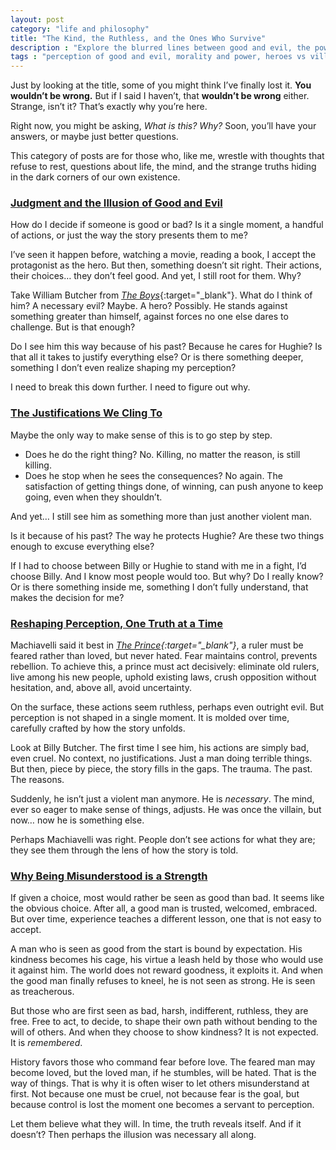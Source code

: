 ```yaml
---
layout: post
category: "life and philosophy"
title: "The Kind, the Ruthless, and the Ones Who Survive"
description : "Explore the blurred lines between good and evil, the power of perception, and why being misunderstood can be a strength. This thought-provoking series delves into morality, psychology, and the justifications we create for heroes and villains alike."
tags : "perception of good and evil, morality and power, heroes vs villains, necessary evil, psychology of perception, fear vs respect, misunderstood genius, the cost of kindness, shaping reputation, illusion of virtue, power dynamics, psychological storytelling, morality in fiction, ethical dilemmas, redefining good and bad"
---
```

Just by looking at the title, some of you might think I’ve finally lost it. **You wouldn’t be wrong.** But if I said I haven’t, that **wouldn’t be wrong** either. Strange, isn’t it? That’s exactly why you’re here.  

Right now, you might be asking, *What is this? Why?* Soon, you’ll have your answers, or maybe just better questions.  

This category of posts are for those who, like me, wrestle with thoughts that refuse to rest, questions about life, the mind, and the strange truths hiding in the dark corners of our own existence.  


### [Judgment and the Illusion of Good and Evil](#1)
How do I decide if someone is good or bad? Is it a single moment, a handful of actions, or just the way the story presents them to me?

I’ve seen it happen before, watching a movie, reading a book, I accept the protagonist as the hero. But then, something doesn’t sit right. Their actions, their choices… they don’t feel good. And yet, I still root for them. Why?

Take William Butcher from [*The Boys*](https://en.wikipedia.org/wiki/The_Boys_(TV_series)){:target="_blank"}. What do I think of him? A necessary evil? Maybe. A hero? Possibly. He stands against something greater than himself, against forces no one else dares to challenge. But is that enough?

Do I see him this way because of his past? Because he cares for Hughie? Is that all it takes to justify everything else? Or is there something deeper, something I don’t even realize shaping my perception?

I need to break this down further. I need to figure out why.

### [The Justifications We Cling To](#2)
Maybe the only way to make sense of this is to go step by step.

- Does he do the right thing? No. Killing, no matter the reason, is still killing.
- Does he stop when he sees the consequences? No again. The satisfaction of getting things done, of winning, can push anyone to keep going, even when they shouldn’t.

And yet… I still see him as something more than just another violent man.

Is it because of his past? The way he protects Hughie? Are these two things enough to excuse everything else?

If I had to choose between Billy or Hughie to stand with me in a fight, I’d choose Billy. And I know most people would too. But why? Do I really know? Or is there something inside me, something I don’t fully understand, that makes the decision for me?

### [Reshaping Perception, One Truth at a Time](#3)
Machiavelli said it best in *[The Prince](https://en.wikipedia.org/wiki/The_Prince){:target="_blank"}*, a ruler must be feared rather than loved, but never hated. Fear maintains control, prevents rebellion. To achieve this, a prince must act decisively: eliminate old rulers, live among his new people, uphold existing laws, crush opposition without hesitation, and, above all, avoid uncertainty.  

On the surface, these actions seem ruthless, perhaps even outright evil. But perception is not shaped in a single moment. It is molded over time, carefully crafted by how the story unfolds.  

Look at Billy Butcher. The first time I see him, his actions are simply bad, even cruel. No context, no justifications. Just a man doing terrible things. But then, piece by piece, the story fills in the gaps. The trauma. The past. The reasons.  

Suddenly, he isn’t just a violent man anymore. He is *necessary*. The mind, ever so eager to make sense of things, adjusts. He was once the villain, but now… now he is something else.  

Perhaps Machiavelli was right. People don’t see actions for what they are; they see them through the lens of how the story is told.  

### [Why Being Misunderstood is a Strength](#4)

If given a choice, most would rather be seen as good than bad. It seems like the obvious choice. After all, a good man is trusted, welcomed, embraced. But over time, experience teaches a different lesson, one that is not easy to accept.  

A man who is seen as good from the start is bound by expectation. His kindness becomes his cage, his virtue a leash held by those who would use it against him. The world does not reward goodness, it exploits it. And when the good man finally refuses to kneel, he is not seen as strong. He is seen as treacherous.  

But those who are first seen as bad, harsh, indifferent, ruthless, they are free. Free to act, to decide, to shape their own path without bending to the will of others. And when they choose to show kindness? It is not expected. It is *remembered*.  

History favors those who command fear before love. The feared man may become loved, but the loved man, if he stumbles, will be hated. That is the way of things. That is why it is often wiser to let others misunderstand at first. Not because one must be cruel, not because fear is the goal, but because control is lost the moment one becomes a servant to perception.  

Let them believe what they will. In time, the truth reveals itself. And if it doesn’t? Then perhaps the illusion was necessary all along.  

